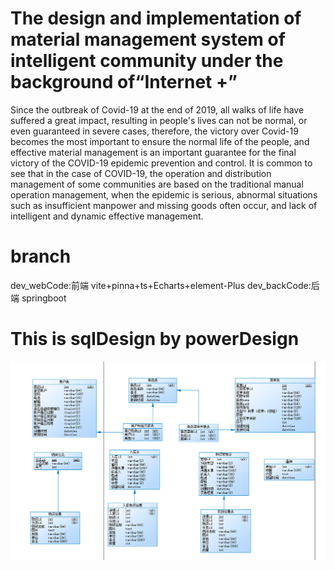# The design and implementation of material management system of intelligent community under the background of“Internet +”
  Since the outbreak of Covid-19 at the end of 2019, all walks of life have suffered a great impact, resulting in people's lives can not be normal, or even guaranteed in severe cases, therefore, the victory over Covid-19 becomes the most important to ensure the normal life of the people, and effective material management is an important guarantee for the final victory of the COVID-19 epidemic prevention and control.
  It is common to see that in the case of COVID-19, the operation and distribution management of some communities are based on the traditional manual operation management, when the epidemic is serious, abnormal situations such as insufficient manpower and missing goods often occur, and lack of intelligent and dynamic effective management.

# branch
dev_webCode:前端 vite+pinna+ts+Echarts+element-Plus
dev_backCode:后端 springboot

# This is sqlDesign by powerDesign

![sqlDesign](https://github.com/Tiemoremilk/graProject/blob/main/imges/sqlDesign.png)

